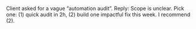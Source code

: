 Client asked for a vague “automation audit”.
Reply: Scope is unclear. Pick one: (1) quick audit in 2h, (2) build one impactful fix this week. I recommend (2).
